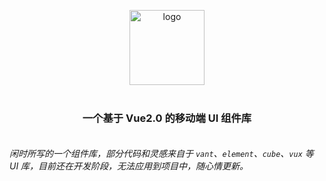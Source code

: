 <p align="center">
  <a href="https://xiaojun1994.github.io/unique-ui" target="_blank">
    <img alt="logo" src="https://raw.githubusercontent.com/xiaojun1994/unique-ui/dev/examples/assets/images/logo.png" height="120" style="margin-bottom: 10px;">
  </a>
</p>

<h3 align="center" style="margin: 30px 0 35px;">一个基于 Vue2.0 的移动端 UI 组件库</h3>

_闲时所写的一个组件库，部分代码和灵感来自于 `vant`、`element`、`cube`、`vux` 等 UI 库，目前还在开发阶段，无法应用到项目中，随心情更新。_

